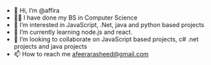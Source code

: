 - 👋 Hi, I’m @affira
- 👩‍🎓 I have done my BS in Computer Science
- 👀 I’m interested in JavaScript, .Net, java and python based projects 
- 🌱 I’m currently learning node.js and react.
- 💞️ I’m looking to collaborate on JavaScript based projects, c# .net projects and java projects
- 📫 How to reach me afeerarasheed@gmail.com

